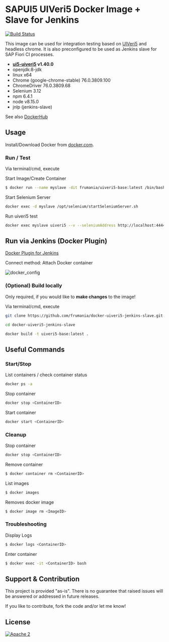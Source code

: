 # SAPUI5 UIVeri5 Docker Image + Slave for Jenkins

[![Build Status](https://travis-ci.org/frumania/docker-uiveri5-jenkins-slave.svg?branch=master)](https://travis-ci.org/frumania/docker-uiveri5-jenkins-slave)

This image can be used for integration testing based on [UIVeri5](https://github.com/SAP/ui5-uiveri5) and headless chrome. It is also preconfigured to be used as Jenkins slave for SAP Fiori CI processes.

* **[ui5-uiveri5](https://github.com/SAP/ui5-uiveri5) v1.40.0**
* openjdk:8-jdk
* linux x64
* Chrome (google-chrome-stable) 76.0.3809.100
* ChromeDriver 76.0.3809.68
* Selenium 3.12
* npm 6.4.1
* node v8.15.0
* jnlp (jenkins-slave)

See also [DockerHub](https://hub.docker.com/r/frumania/uiveri5-base/)

## Usage

Install/Download Docker from [docker.com](https://www.docker.com/get-started).

### Run / Test

Via terminal/cmd, execute

Start Image/Create Container
```bash
$ docker run --name myslave -dit frumania/uiveri5-base:latest /bin/bash
```

Start Selenium Server
```bash
docker exec -d myslave /opt/selenium/startSeleniumServer.sh
```

Run uiveri5 test
```bash
docker exec myslave uiveri5 --v --seleniumAddress http://localhost:4444/wd/hub ...
```

## Run via Jenkins (Docker Plugin)

[Docker Plugin for Jenkins](https://plugins.jenkins.io/docker-plugin)

Connect method: Attach Docker container

![docker_config](https://github.com/frumania/docker-uiveri5-jenkins-slave/blob/master/docs/img/docker_config.png)

### (Optional) Build locally

Only required, if you would like to **make changes** to the image!  

Via terminal/cmd, execute
```bash
git clone https://github.com/frumania/docker-uiveri5-jenkins-slave.git  
```

```bash
cd docker-uiveri5-jenkins-slave
```

```bash
docker build -t uiveri5-base:latest .
```

## Useful Commands

### Start/Stop

List containers / check container status
```bash
docker ps -a
```

Stop container
```bash
docker stop <ContainerID>  
```

Start container
```bash
docker start <ContainerID>  
```

### Cleanup

Stop container
```bash
docker stop <ContainerID>  
```

Remove container
```bash
$ docker container rm <ContainerID>  
```

List images
```bash
$ docker images  
```

Removes docker image
```bash
$ docker image rm <ImageID>  
```

### Troubleshooting

Display Logs
```bash
$ docker logs <ContainerID>  
```

Enter container
```bash
$ docker exec -it <ContainerID> bash 
```

## Support & Contribution

This project is provided "as-is". There is no guarantee that raised issues will be answered or addressed in future releases.

If you like to contribute, fork the code and/or let me know!

## License

[![Apache 2](https://img.shields.io/badge/license-Apache%202-blue.svg)](./LICENSE.txt)

